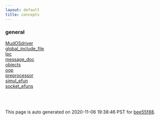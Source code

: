 ```yaml
---
layout: default
title: concepts
---
```



### general

<div class='container'>
<div class='row'>
<div class='col-sm-3'>
<div><a href='general/MudOSdriver.html'>MudOSdriver</a></div>
</div>
<div class='col-sm-3'>
<div><a href='general/global_include_file.html'>global_include_file</a></div>
</div>
<div class='col-sm-3'>
<div><a href='general/lpc.html'>lpc</a></div>
</div>
<div class='col-sm-3'>
<div><a href='general/message_doc.html'>message_doc</a></div>
</div>
</div>
<div class='row'>
<div class='col-sm-3'>
<div><a href='general/objects.html'>objects</a></div>
</div>
<div class='col-sm-3'>
<div><a href='general/oop.html'>oop</a></div>
</div>
<div class='col-sm-3'>
<div><a href='general/preprocessor.html'>preprocessor</a></div>
</div>
<div class='col-sm-3'>
<div><a href='general/simul_efun.html'>simul_efun</a></div>
</div>
</div>
<div class='row'>
<div class='col-sm-3'>
<div><a href='general/socket_efuns.html'>socket_efuns</a></div>
</div>
<div>&nbsp;</div>
<div>&nbsp;</div>
<div>&nbsp;</div>
</div>
</div>



This page is auto generated on 2020-11-06 19:38:46 PST for [bee55f88](https://github.com/fluffos/fluffos/tree/bee55f88).


